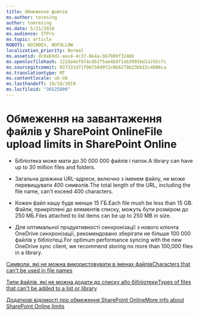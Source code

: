 ```yaml
---
title: Обмеження файлів
ms.author: toresing
author: tomresing
ms.date: 5/21/2018
ms.audience: ITPro
ms.topic: article
ROBOTS: NOINDEX, NOFOLLOW
localization_priority: Normal
ms.assetid: dc0eb9d1-aec4-4c37-8e4a-b67089f3246b
ms.openlocfilehash: 122da4ef674cdb2f5ae4b8f1eb3991bd2a7d2cfc
ms.sourcegitcommit: 037331d71f06750d972c0b6278b23bb15c4806ca
ms.translationtype: MT
ms.contentlocale: uk-UA
ms.lasthandoff: 10/18/2019
ms.locfileid: "36525800"
---
```

# <a name="file-upload-limits-in-sharepoint-online"></a><span data-ttu-id="9222c-102">Обмеження на завантаження файлів у SharePoint Online</span><span class="sxs-lookup"><span data-stu-id="9222c-102">File upload limits in SharePoint Online</span></span>

- <span data-ttu-id="9222c-103">Бібліотека може мати до 30 000 000 файлів і папок.</span><span class="sxs-lookup"><span data-stu-id="9222c-103">A library can have up to 30 million files and folders.</span></span>
    
- <span data-ttu-id="9222c-104">Загальна довжина URL-адреси, включно з іменем файлу, не може перевищувати 400 символів.</span><span class="sxs-lookup"><span data-stu-id="9222c-104">The total length of the URL, including the file name, can't exceed 400 characters.</span></span>
    
- <span data-ttu-id="9222c-105">Кожен файл кашу буде менше 15 ГБ.</span><span class="sxs-lookup"><span data-stu-id="9222c-105">Each file mush be less than 15 GB.</span></span> <span data-ttu-id="9222c-106">Файли, прикріплені до елементів списку, можуть бути розміром до 250 МБ.</span><span class="sxs-lookup"><span data-stu-id="9222c-106">Files attached to list items can be up to 250 MB in size.</span></span>
    
- <span data-ttu-id="9222c-107">Для оптимальної продуктивності синхронізації з нового клієнта OneDrive синхронізації, рекомендовано зберігати не більше 100 000 файлів у бібліотеці.</span><span class="sxs-lookup"><span data-stu-id="9222c-107">For optimum performance syncing with the new OneDrive sync client, we recommend storing no more than 100,000 files in a library.</span></span> 
    
[<span data-ttu-id="9222c-108">Символи, які не можна використовувати в іменах файлів</span><span class="sxs-lookup"><span data-stu-id="9222c-108">Characters that can't be used in file names</span></span>](https://go.microsoft.com/fwlink/?linkid=866430)
  
[<span data-ttu-id="9222c-109">Типи файлів, які не можна додати до списку або бібліотеки</span><span class="sxs-lookup"><span data-stu-id="9222c-109">Types of files that can't be added to a list or library</span></span>](https://go.microsoft.com/fwlink/?linkid=273757)
  
[<span data-ttu-id="9222c-110">Додаткові відомості про обмеження SharePoint Online</span><span class="sxs-lookup"><span data-stu-id="9222c-110">More info about SharePoint Online limits</span></span>](https://go.microsoft.com/fwlink/?linkid=271273)
  

